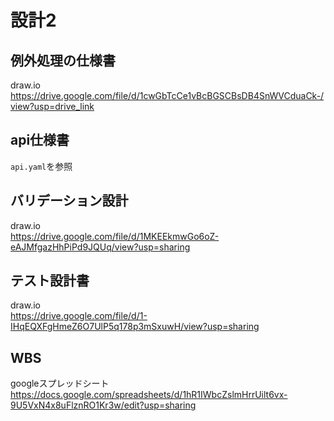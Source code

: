 # 設計2
## 例外処理の仕様書
draw.io <br>
https://drive.google.com/file/d/1cwGbTcCe1vBcBGSCBsDB4SnWVCduaCk-/view?usp=drive_link

## api仕様書
`api.yaml`を参照

## バリデーション設計
draw.io<br>
https://drive.google.com/file/d/1MKEEkmwGo6oZ-eAJMfgazHhPiPd9JQUq/view?usp=sharing

## テスト設計書
draw.io<br>
https://drive.google.com/file/d/1-IHqEQXFgHmeZ6O7UlP5q178p3mSxuwH/view?usp=sharing

## WBS
googleスプレッドシート
https://docs.google.com/spreadsheets/d/1hR1IWbcZslmHrrUilt6vx-9U5VxN4x8uFlznRO1Kr3w/edit?usp=sharing